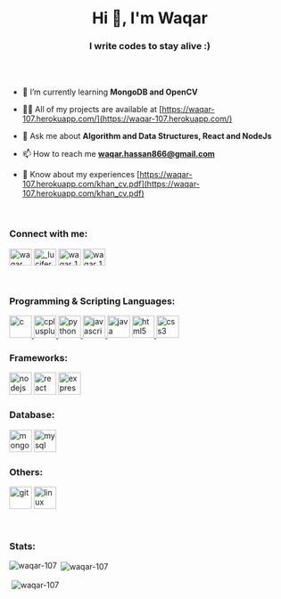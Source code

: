 <h1 align="center">Hi 👋, I'm Waqar</h1>
<h3 align="center">I write codes to stay alive :)</h3>

<br/><br/>

- 🌱 I’m currently learning **MongoDB and OpenCV**

- 👨‍💻 All of my projects are available at [https://waqar-107.herokuapp.com/](https://waqar-107.herokuapp.com/)

- 💬 Ask me about **Algorithm and Data Structures, React and NodeJs**

- 📫 How to reach me **waqar.hassan866@gmail.com**

- 📄 Know about my experiences [https://waqar-107.herokuapp.com/khan_cv.pdf](https://waqar-107.herokuapp.com/khan_cv.pdf)

<br/>

<p align="left">
<h3 align="left">Connect with me:</h3>
<a href="https://www.linkedin.com/in/waqar-hassan-khan-918a04150/" target="blank"><img align="center" src="https://cdn.jsdelivr.net/npm/simple-icons@3.0.1/icons/linkedin.svg" alt="waqar hassan khan" height="30" width="40" /></a>
<a href="https://codeforces.com/profile/_lucifer_" target="blank"><img align="center" src="https://cdn.jsdelivr.net/npm/simple-icons@3.0.1/icons/codeforces.svg" alt="_lucifer_" height="30" width="40" /></a>
<a href="https://www.leetcode.com/waqar_107" target="blank"><img align="center" src="https://cdn.jsdelivr.net/npm/simple-icons@3.0.1/icons/leetcode.svg" alt="waqar_107" height="30" width="40" /></a>
<a href="https://www.hackerrank.com/waqar_107" target="blank"><img align="center" src="https://cdn.jsdelivr.net/npm/simple-icons@3.0.1/icons/hackerrank.svg" alt="waqar_107" height="30" width="40" /></a>
</p>

<br/>

<h3 align="left">Programming & Scripting Languages:</h3>
<p align="left">
  <a href="https://www.cprogramming.com/" target="_blank"> <img src="https://devicons.github.io/devicon/devicon.git/icons/c/c-original.svg" alt="c" width="40" height="40"/> </a> 
  <a href="https://www.w3schools.com/cpp/" target="_blank"> <img src="https://devicons.github.io/devicon/devicon.git/icons/cplusplus/cplusplus-original.svg" alt="cplusplus" width="40" height="40"/> <a href="https://www.python.org" target="_blank"> <img src="https://devicons.github.io/devicon/devicon.git/icons/python/python-original.svg" alt="python" width="40" height="40"/> 
  <a href="https://developer.mozilla.org/en-US/docs/Web/JavaScript" target="_blank"> <img src="https://devicons.github.io/devicon/devicon.git/icons/javascript/javascript-original.svg" alt="javascript" width="40" height="40"/> <a href="https://www.java.com" target="_blank"> <img src="https://devicons.github.io/devicon/devicon.git/icons/java/java-original-wordmark.svg" alt="java" width="40" height="40"/></a>
   <a href="https://www.w3.org/html/" target="_blank"> <img src="https://devicons.github.io/devicon/devicon.git/icons/html5/html5-original-wordmark.svg" alt="html5" width="40" height="40"/> </a> <a href="https://www.w3schools.com/css/" target="_blank"> <img src="https://devicons.github.io/devicon/devicon.git/icons/css3/css3-original-wordmark.svg" alt="css3" width="40" height="40"/></a>
</p>
<h3 align="left">Frameworks:</h3>
<p align="left">
<a href="https://nodejs.org" target="_blank"> <img src="https://devicons.github.io/devicon/devicon.git/icons/nodejs/nodejs-original-wordmark.svg" alt="nodejs" width="40" height="40"/></a>
<a href="https://reactjs.org/" target="_blank"> <img src="https://devicons.github.io/devicon/devicon.git/icons/react/react-original-wordmark.svg" alt="react" width="40" height="40"/></a> 
<a href="https://expressjs.com" target="_blank"> <img src="https://devicons.github.io/devicon/devicon.git/icons/express/express-original-wordmark.svg" alt="express" width="40" height="40"/></a>
</p>
<h3 align="left">Database:</h3>
<p align="left">
  <a href="https://www.mongodb.com/" target="_blank"> <img src="https://devicons.github.io/devicon/devicon.git/icons/mongodb/mongodb-original-wordmark.svg" alt="mongodb" width="40" height="40"/></a> 
  <a href="https://www.mysql.com/" target="_blank"> <img src="https://devicons.github.io/devicon/devicon.git/icons/mysql/mysql-original-wordmark.svg" alt="mysql" width="40" height="40"/></a>
</p>
<h3 align="left">Others:</h3>
<p align="left">
  <a href="https://git-scm.com/" target="_blank"><img src="https://www.vectorlogo.zone/logos/git-scm/git-scm-icon.svg" alt="git" width="40" height="40"/></a>
  <a href="https://www.linux.org/" target="_blank"><img src="https://devicons.github.io/devicon/devicon.git/icons/linux/linux-original.svg" alt="linux" width="40" height="40"/></a> 
</p>
<br/>

<h3 align="left">Stats:</h3>

<p><img align="left" src="https://github-readme-stats.vercel.app/api/top-langs/?username=waqar-107" alt="waqar-107" /></p>

<p>&nbsp;<img align="center" src="https://github-readme-stats.vercel.app/api?username=waqar-107&show_icons=true&count_private=true" alt="waqar-107" /></p>

<p>&nbsp;<img align="center" src="https://github-readme-stats.vercel.app/api?username=waqar-107&show_icons=true&count_private=true&custom_title=All time Stats&include_all_commits=true" alt="waqar-107" /></p>

